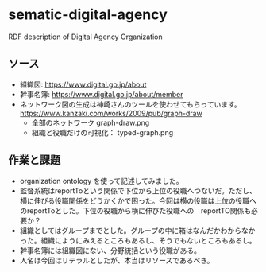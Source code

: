 # sematic-digital-agency
RDF description of Digital Agency Organization

## ソース
- 組織図: https://www.digital.go.jp/about
- 幹事名簿: https://www.digital.go.jp/about/member
- ネットワーク図の生成は神崎さんのツールを使わせてもらっています。 　https://www.kanzaki.com/works/2009/pub/graph-draw
  - 全部のネットワーク graph-draw.png
  - 組織と役職だけの可視化： typed-graph.png

## 作業と課題
- organization ontology を使って記述してみました。
- 監督系統はreportToという関係で下位から上位の役職へつないだ。ただし、横に伸びる役職関係をどうかくかで困った。今回は横の役職は上位の役職へのreportToとした。下位の役職から横に伸びた役職への　reportTO関係も必要か？
- 組織としてはグループまでとした。グループの中に箱はなんだかわからなかった。組織にようにみえるところもあるし、そうでもないところもあるし。
- 幹事名簿には組織図にない、分野統括という役職がある。
- 人名は今回はリテラルとしたが、本当はリソースであるべき。

